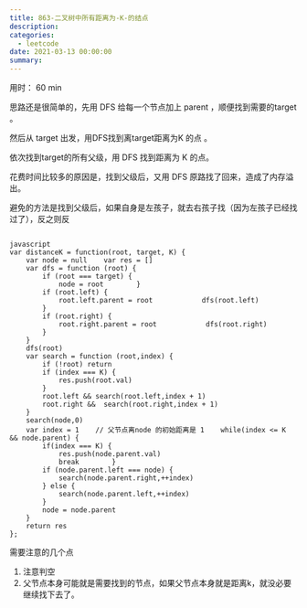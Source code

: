 ```yaml
---
title: 863-二叉树中所有距离为-K-的结点
description: 
categories:
  - leetcode
date: 2021-03-13 00:00:00
summary: 
---
```


用时： 60 min

思路还是很简单的，先用 DFS 给每一个节点加上 parent ，顺便找到需要的target 。

然后从 target 出发，用DFS找到离target距离为K 的点 。

依次找到target的所有父级，用 DFS 找到距离为 K 的点。

花费时间比较多的原因是，找到父级后，又用 DFS 原路找了回来，造成了内存溢出。

避免的方法是找到父级后，如果自身是左孩子，就去右孩子找（因为左孩子已经找过了），反之则反

```

javascript
var distanceK = function(root, target, K) {
    var node = null    var res = []
    var dfs = function (root) {
        if (root === target) {
            node = root        }
        if (root.left) {
            root.left.parent = root            dfs(root.left)
        }
        if (root.right) {
            root.right.parent = root            dfs(root.right)
        }
    }
    dfs(root)
    var search = function (root,index) {
        if (!root) return
        if (index === K) {
            res.push(root.val)
        }
        root.left && search(root.left,index + 1)
        root.right &&  search(root.right,index + 1)
    }
    search(node,0)
    var index = 1    // 父节点离node 的初始距离是 1    while(index <= K && node.parent) {
        if(index === K) {
            res.push(node.parent.val)
            break        }
        if (node.parent.left === node) {
            search(node.parent.right,++index)
        } else {
            search(node.parent.left,++index)
        }
        node = node.parent
    }
    return res
};
```

需要注意的几个点

1. 注意判空
1. 父节点本身可能就是需要找到的节点，如果父节点本身就是距离k，就没必要继续找下去了。
